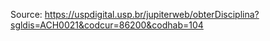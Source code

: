 Source: <https://uspdigital.usp.br/jupiterweb/obterDisciplina?sgldis=ACH0021&codcur=86200&codhab=104>
